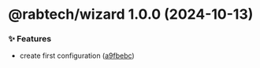 # @rabtech/wizard 1.0.0 (2024-10-13)

### ✨ Features

-   create first configuration ([a9fbebc](https://gitlab.com/rabtech/kick-reserve-libraries/npm-packages/commit/a9fbebc55ec0d2c381706a93a3356e9625b794e9))
